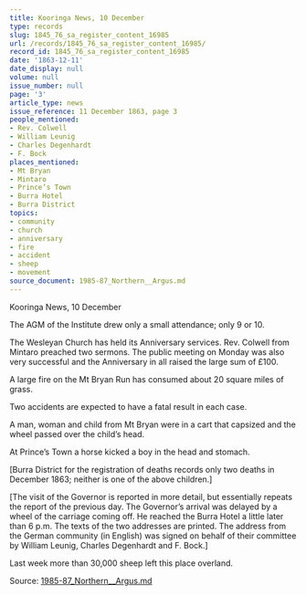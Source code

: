 ```yaml
---
title: Kooringa News, 10 December
type: records
slug: 1845_76_sa_register_content_16985
url: /records/1845_76_sa_register_content_16985/
record_id: 1845_76_sa_register_content_16985
date: '1863-12-11'
date_display: null
volume: null
issue_number: null
page: '3'
article_type: news
issue_reference: 11 December 1863, page 3
people_mentioned:
- Rev. Colwell
- William Leunig
- Charles Degenhardt
- F. Bock
places_mentioned:
- Mt Bryan
- Mintaro
- Prince’s Town
- Burra Hotel
- Burra District
topics:
- community
- church
- anniversary
- fire
- accident
- sheep
- movement
source_document: 1985-87_Northern__Argus.md
---
```


Kooringa News, 10 December

The AGM of the Institute drew only a small attendance; only 9 or 10.

The Wesleyan Church has held its Anniversary services.  Rev. Colwell from Mintaro preached two sermons.  The public meeting on Monday was also very successful and the Anniversary in all raised the large sum of £100.

A large fire on the Mt Bryan Run has consumed about 20 square miles of grass.

Two accidents are expected to have a fatal result in each case.

A man, woman and child from Mt Bryan were in a cart that capsized and the wheel passed over the child’s head.

At Prince’s Town a horse kicked a boy in the head and stomach.

[Burra District for the registration of deaths records only two deaths in December 1863; neither is one of the above children.]

[The visit of the Governor is reported in more detail, but essentially repeats the report of the previous day.  The Governor’s arrival was delayed by a wheel of the carriage coming off.  He reached the Burra Hotel a little later than 6 p.m.  The texts of the two addresses are printed.  The address from the German community (in English) was signed on behalf of their committee by William Leunig, Charles Degenhardt and F. Bock.]

Last week more than 30,000 sheep left this place overland.

Source: [1985-87_Northern__Argus.md](/downloads/markdown/1985-87_Northern__Argus.md)
